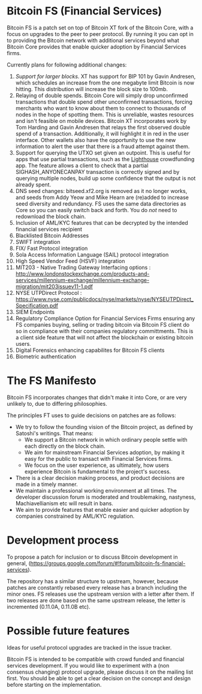 Bitcoin FS (Financial Services)
==========

Bitcoin FS is a patch set on top of Bitcoin XT fork of the Bitcoin Core, with a focus on upgrades to the peer to peer protocol. By running it you can opt in to providing the Bitcoin network with additional services beyond what Bitcoin Core provides that enable quicker adoption by Financial Services firms.

Currently plans for following additional changes:

1. *Support for larger blocks.* XT has support for BIP 101 by Gavin Andresen, which schedules an increase from the
   one megabyte limit Bitcoin is now hitting.  This distribution will increase the block size to 100mb.
2. Relaying of double spends. Bitcoin Core will simply drop unconfirmed transactions that double spend other unconfirmed transactions, forcing merchants who want to know about them to connect to thousands of nodes in the hope of spotting them. This is unreliable, wastes resources and isn't feasible on mobile devices. Bitcoin XT incorporates work by Tom Harding and Gavin Andresen that relays the first observed double spend of a transaction. Additionally, it will highlight it in red in the user interface. Other wallets also have the opportunity to use the new information to alert the user that there is a fraud attempt against them.
3. Support for querying the UTXO set given an outpoint. This is useful for apps that use partial transactions, such as
   the [Lighthouse](https://github.com/vinumeris/lighthouse) crowdfunding app. The feature allows a client to check that a partial SIGHASH_ANYONECANPAY transaction is correctly signed and by querying multiple nodes, build up some
   confidence that the output is not already spent.
4. DNS seed changes: bitseed.xf2.org is removed as it no longer works, and seeds from Addy Yeow and Mike Hearn are
   (re)added to increase seed diversity and redundancy.  FS uses the same data directories as Core so you can easily switch back and forth. You do *not* need to redownload the block chain.
5. Inclusion of AML/KYC features that can be decrypted by the intended financial services recipient
6. Blacklisted Bitcoin Addresses
7. SWIFT integration 
8. FIX/ Fast Protocol integration
9. Sola Access Information Language (SAIL) protocol integration 
10. High Speed Vendor Feed (HSVF) integration
11. MIT203 - Native Trading Gateway Interfacing options : http://www.londonstockexchange.com/products-and-services/millennium-exchange/millennium-exchange-migration/mit203issuev11-1.pdf
12. NYSE UTPDirect Protocol : https://www.nyse.com/publicdocs/nyse/markets/nyse/NYSEUTPDirect_Specification.pdf
13. SIEM Endpoints 
14. Regulatory Compliance Option for Financial Services Firms ensuring any FS companies buying, selling or trading bitcoin via Bitcoin FS client do so in compliance with their companies regulatory committments.  This is a client side feature that will not affect the blockchain or existing bitcoin users.
15. Digital Forensics enhancing capabilites for Bitcoin FS clients
16. Biometric authentication

The FS Manifesto
================

Bitcoin FS incorporates changes that didn't make it into Core, or are very unlikely to, due to differing philosophies.

The principles FT uses to guide decisions on patches are as follows:

* We try to follow the founding vision of the Bitcoin project, as defined by Satoshi's writings. That means:
  * We support a Bitcoin network in which ordinary people settle with each directly on the block chain.
  * We aim for mainstream Financial Services adoption, by making it easy for the public to transact with Financial Services firms.
  * We focus on the user experience, as ultimately, how users experience Bitcoin is fundamental to the project's success.
* There is a clear decision making process, and product decisions are made in a timely manner.
* We maintain a professional working environment at all times. The developer discussion forum is moderated and
  troublemaking, nastyness, Machiavellianism etc will result in bans.
* We aim to provide features that enable easier and quicker adoption by companies constrained by AML/KYC regulation.

Development process
===================

To propose a patch for inclusion or to discuss Bitcoin development in general, (https://groups.google.com/forum/#!forum/bitcoin-fs-financial-services).

The repository has a similar structure to upstream, however, because patches are constantly rebased every release
has a branch including the minor ones. FS releases use the upstream version with a letter after them. If two releases
are done based on the same upstream release, the letter is incremented (0.11.0A, 0.11.0B etc).

Possible future features
========================

Ideas for useful protocol upgrades are tracked in the issue tracker.

Bitcoin FS is intended to be compatible with crowd funded and financial services development. If you would like to experiment with a (non consensus changing) protocol upgrade, please discuss it on the mailing list first. You should be able to get a clear decision on the concept and design before starting on the implementation.
